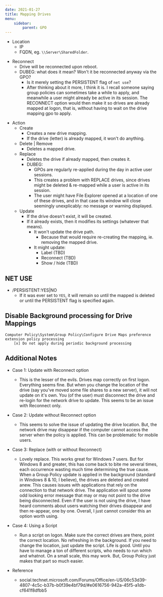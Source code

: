 ```yaml
---
date: 2021-01-27
title: Mapping Drives
menu:
    sidebar:
        parent: GPO
---
```

- Location
	+ IP
	+ FQDN, eg. `\\Server\SharedFolder`.
+ Reconnect
	+ Drive will be reconnected upon reboot.
	+ DUBEG: what does it mean? Won't it be reconnected anyway via the GPO?
		- Is it merely setting the PERSISTENT flag of `net use`?
		- After thinking about it more, I think it is. I recall someone saying group policies can sometimes take a while to apply, and meanwhile a user might already be active in its session. The RECONNECT option would then make it so drives are already mapped at logon, that is, without having to wait on the drive mapping gpo to apply.

- Action
	+ Create
		- Creates a new drive mapping.
		- If the drive (letter) is already mapped, it won't do anything.
	+ Delete | Remove
		- Deletes a mapped drive.
	+ Replace
		- Deletes the drive if already mapped, then creates it.
		- DUBEG: 
			+ GPOs are regularly re-applied during the day in active user sessions.
		  	+ This creates a problem with REPLACE drives, since drives might be deleted & re-mapped while a user is active in its session.
		  	+ The user might have File Explorer opened at a location of one of these drives, and in that case its window will close seemingly unexplicably: no message or warning displayed.
	+ Update
		- If the drive doesn't exist, it will be created.
		- If it already exists, then it modifies its settings (whatever that means).
			- It won't update the drive path.
				+ Because that would require re-creating the mapping, ie. removing the mapped drive.
			- It might update:
				+ Label (TBD)
				+ Reconnect (TBD)
				+ Show / hide (TBD)


## NET USE
- /PERSISTENT:YES|NO
	+ If it was ever set to `YES`, it will remain so until the mapped is deleted or until the PERSISTENT flag is specified again.


## Disable Background processing for Drive Mappings
```
Computer Policy\System\Group Policy\Configure Drive Maps preference extension policy processing
	[x] Do not apply during periodic background processing
```

## Additional Notes
- Case 1: Update with Reconnect option
	+ This is the lesser of the evils. Drives map correctly on first logon. Everything seems fine. But when you change the location of the drive (say you've moved some file shares to a new server), it will not update on it's own. You (of the user) must disconnect the drive and re-login for the network drive to update. This seems to be an issue with Reconnect only.

- Case 2: Update without Reconnect option
	+ This seems to solve the issue of updating the drive location. But, the network drive may disappear if the computer cannot access the server when the policy is applied. This can be problematic for mobile users.

- Case 3: Replace (with or without Reconnect)
	+ Lovely replace. This works great for Windows 7 users. But for Windows 8 and greater, this has come back to bite me several times, each occurrence wasting much time determining the true cause. When a Group Policy update is applied in the background (standard in Windows 8 & 10, I believe), the drives are deleted and created anew. This causes issues with applications that rely on the connection to that network drive. The application will spout some odd looking error message that may or may not point to the drive being disconnected. Even if the user is not using the drive, I have heard comments about users watching their drives disappear and then re-appear, one by one. Overall, I just cannot consider this an option worth using.

- Case 4: Using a Script
	+ Run a script on logon. Make sure the correct drives are there, point the correct location. No refreshing in the background. If you need to change the location, just update the script. Life is good. Until you have to manage a ton of different scripts, who needs to run which and whatnot. On a small scale, this may work. But, Group Policy just makes that part so much easier.


- Reference
	+ social.technet.microsoft.com/Forums/Office/en-US/06c53d39-4807-4c5c-b37b-b0f39e4bf79d/#e0616756-942a-45f5-a1db-cf641f8dfbb5


